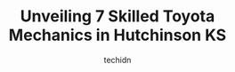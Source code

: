 ---
layout: ampstory
image: https://images.unsplash.com/photo-1639928846412-63b3f15c6f21?ixlib=rb-4.0.3&ixid=MnwxMjA3fDB8MHxwaG90by1wYWdlfHx8fGVufDB8fHx8&auto=format&fit=crop&w=640&h=853&q=80
author: techidn
featured: false
description: Entrust your vehicle to the 7 best Toyota Mechanic in Hutchinson KS, USA and experience the difference they can make. With their extensive knowledge, state-of-the-art facilities, and commitm
title: Unveiling 7 Skilled Toyota Mechanics in Hutchinson KS
cover:
   title: Unveiling 7 Skilled Toyota Mechanics in Hutchinson KS
   subtitle: Rickpate
   background: https://images.unsplash.com/photo-1639928846412-63b3f15c6f21?ixlib=rb-4.0.3&ixid=MnwxMjA3fDB8MHxwaG90by1wYWdlfHx8fGVufDB8fHx8&auto=format&fit=crop&w=640&h=853&q=80

pages: 
 - layout: thirds
   top: <h1>#1 T.O. Haas</h1>
   bottom: "<p>Tire repair, polite courteous. Resolved issue quickly. Tire repair was pricey however that has more do with it bring years since I last had a Tire repaired. I did check o</p>"
   background: https://www.knot35.com/toplist/wp-content/uploads/2023/06/best-toyota-mechanic-1-in-hutchinson-ks-1685834592.jpeg
   backgroundblur: true
 - layout: thirds
   top: <h1>#2 Red Rock Auto Center, Inc.</h1>
   bottom: "<p>200 N Main St, South Hutchinson, KS 67505, United States</p>"
   background: https://www.knot35.com/toplist/wp-content/uploads/2023/06/best-toyota-mechanic-2-in-hutchinson-ks-1685834593.jpeg
   cta:
      link: https://www.knot35.com/toplist/unveiling-7-skilled-toyota-mechanics-in-hutchinson-ks/
      text: Unveiling 7 Skilled Toyota Mechanics in Hutchinson KS
 - layout: thirds
   top: <h1>#3 Walmart Auto Care Centers</h1>
   bottom: "<p>1905 E 17th Ave, Hutchinson, KS 67501, United States</p>"
   background: https://www.knot35.com/toplist/wp-content/uploads/2023/06/best-toyota-mechanic-3-in-hutchinson-ks-1685834593.jpeg
   cta:
      link: https://www.knot35.com/toplist/unveiling-7-skilled-toyota-mechanics-in-hutchinson-ks/
      text: Unveiling 7 Skilled Toyota Mechanics in Hutchinson KS
 - layout: thirds
   top: <h1>#4 Matts Auto</h1>
   bottom: "<p>827 Grant St, Hutchinson, KS 67501, United States</p>"
   background: https://images.unsplash.com/photo-1608411404720-c8f0417bcdba?ixlib=rb-4.0.3&ixid=MnwxMjA3fDB8MHxwaG90by1wYWdlfHx8fGVufDB8fHx8&auto=format&fit=crop&w=640&h=853&q=80
   cta:
      link: https://www.knot35.com/toplist/unveiling-7-skilled-toyota-mechanics-in-hutchinson-ks/
      text: Unveiling 7 Skilled Toyota Mechanics in Hutchinson KS
 - layout: thirds
   top: <h1>#5 Bob Goertz Auto Repair, Inc.</h1>
   bottom: "<p>101 E Sherman St, Hutchinson, KS 67501, United States</p>"
   background: https://images.unsplash.com/photo-1488554378835-f7acf46e6c98?ixlib=rb-4.0.3&ixid=MnwxMjA3fDB8MHxwaG90by1wYWdlfHx8fGVufDB8fHx8&auto=format&fit=crop&w=640&h=853&q=80
   cta:
      link: https://www.knot35.com/toplist/unveiling-7-skilled-toyota-mechanics-in-hutchinson-ks/
      text: Unveiling 7 Skilled Toyota Mechanics in Hutchinson KS
 - layout: thirds
   top: <h1>#6 Downtown Automotive LLC</h1>
   bottom: "<p>300 W 1st Ave, Hutchinson, KS 67501, United States</p>"
   background: https://images.unsplash.com/photo-1496096265110-f83ad7f96608?ixlib=rb-4.0.3&ixid=MnwxMjA3fDB8MHxwaG90by1wYWdlfHx8fGVufDB8fHx8&auto=format&fit=crop&w=640&h=853&q=80
   cta:
      link: https://www.knot35.com/toplist/unveiling-7-skilled-toyota-mechanics-in-hutchinson-ks/
      text: Unveiling 7 Skilled Toyota Mechanics in Hutchinson KS
 - layout: thirds
   top: <h1>#7 Dons Car Care & Body Shop Inc.</h1>
   bottom: "<p>104 E 4th Ave, Hutchinson, KS 67501, United States</p>"
   background: https://images.unsplash.com/photo-1614648718611-0635f29016cb?ixlib=rb-4.0.3&ixid=MnwxMjA3fDB8MHxwaG90by1wYWdlfHx8fGVufDB8fHx8&auto=format&fit=crop&w=640&h=853&q=80
   cta:
      link: https://www.knot35.com/toplist/unveiling-7-skilled-toyota-mechanics-in-hutchinson-ks/
      text: Unveiling 7 Skilled Toyota Mechanics in Hutchinson KS
 - layout: thirds
   middle: Continue reading...
   background: https://images.unsplash.com/photo-1591393223703-56fe1347ac62?ixlib=rb-4.0.3&ixid=MnwxMjA3fDB8MHxwaG90by1wYWdlfHx8fGVufDB8fHx8&auto=format&fit=crop&w=640&h=853&q=80
   cta:
      link: https://www.knot35.com/toplist/unveiling-7-skilled-toyota-mechanics-in-hutchinson-ks/
      text: Unveiling 7 Skilled Toyota Mechanics in Hutchinson KS
      
---